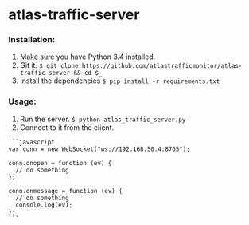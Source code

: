 atlas-traffic-server
====================

### Installation:

  1. Make sure you have Python 3.4 installed.
  2. Git it.
    `$ git clone https://github.com/atlastrafficmonitor/atlas-traffic-server && cd $_`
  3. Install the dependencies
    `$ pip install -r requirements.txt`

### Usage:

  1. Run the server.
    `$ python atlas_traffic_server.py`
  2. Connect to it from the client.

    ```javascript
    var conn = new WebSocket("ws://192.168.50.4:8765");

    conn.onopen = function (ev) {
      // do something
    };

    conn.onmessage = function (ev) {
      // do something
      console.log(ev);
    };
    ```
